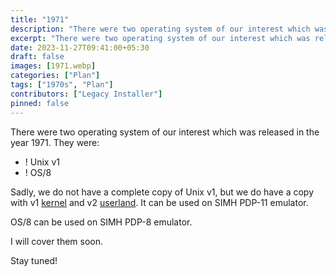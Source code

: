```yaml
---
title: "1971"
description: "There were two operating system of our interest which was released in the year 1971. Both of them can be installed on one of the SIMH emulators."
excerpt: "There were two operating system of our interest which was released in the year 1971. Both of them can be installed on one of the SIMH emulators."
date: 2023-11-27T09:41:00+05:30
draft: false
images: [1971.webp]
categories: ["Plan"]
tags: ["1970s", "Plan"]
contributors: ["Legacy Installer"]
pinned: false
---
```


There were two operating system of our interest which was released in the year 1971. They were:

- ! Unix v1
- ! OS/8

Sadly, we do not have a complete copy of Unix v1, but we do have a copy with v1 [kernel](https://en.wikipedia.org/wiki/Kernel_(operating_system)) and v2 [userland](https://en.wikipedia.org/wiki/User_space). It can be used on SIMH PDP-11 emulator.

OS/8 can be used on SIMH PDP-8 emulator.

I will cover them soon.

Stay tuned!
